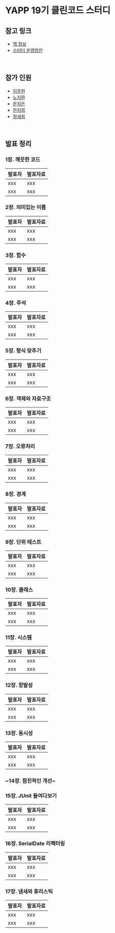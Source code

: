 # YAPP 19기 클린코드 스터디

## 참고 링크
- [책 정보](http://www.yes24.com/Product/Goods/11681152)
- [스터디 운영방안](https://zzang9haha.notion.site/YAPP-Clean-Code-44cc471c9ec449c388c44fea7a2771d3)

<br>

## 참가 인원
- [이주현](https://github.com/JuHyun419)
- [노지환]()
- [문지은]()
- [한지희]()
- [정세희]()

<br>

## 발표 정리

### 1장. 깨끗한 코드

| 발표자 | 발표자료 |
|------|--------|
| xxx  | xxx    |
| xxx  | xxx    |

### 2장. 의미있는 이름

| 발표자 | 발표자료 |
|------|--------|
| xxx  | xxx    |
| xxx  | xxx    |

### 3장. 함수

| 발표자 | 발표자료 |
|------|--------|
| xxx  | xxx    |
| xxx  | xxx    |

### 4장. 주석

| 발표자 | 발표자료 |
|------|--------|
| xxx  | xxx    |
| xxx  | xxx    |

### 5장. 형식 맞추기

| 발표자 | 발표자료 |
|------|--------|
| xxx  | xxx    |
| xxx  | xxx    |

### 6장. 객체와 자료구조

| 발표자 | 발표자료 |
|------|--------|
| xxx  | xxx    |
| xxx  | xxx    |

### 7장. 오류처리

| 발표자 | 발표자료 |
|------|--------|
| xxx  | xxx    |
| xxx  | xxx    |

### 8장. 경계

| 발표자 | 발표자료 |
|------|--------|
| xxx  | xxx    |
| xxx  | xxx    |

### 9장. 단위 테스트

| 발표자 | 발표자료 |
|------|--------|
| xxx  | xxx    |
| xxx  | xxx    |

### 10장. 클래스

| 발표자 | 발표자료 |
|------|--------|
| xxx  | xxx    |
| xxx  | xxx    |

### 11장. 시스템

| 발표자 | 발표자료 |
|------|--------|
| xxx  | xxx    |
| xxx  | xxx    |

### 12장. 창발성

| 발표자 | 발표자료 |
|------|--------|
| xxx  | xxx    |
| xxx  | xxx    |

### 13장. 동시성

| 발표자 | 발표자료 |
|------|--------|
| xxx  | xxx    |
| xxx  | xxx    |

### ~14장. 점진적인 개선~

### 15장. JUnit 들여다보기

| 발표자 | 발표자료 |
|------|--------|
| xxx  | xxx    |
| xxx  | xxx    |

### 16장. SerialDate 리팩터링

| 발표자 | 발표자료 |
|------|--------|
| xxx  | xxx    |
| xxx  | xxx    |

### 17장. 냄새와 휴리스틱

| 발표자 | 발표자료 |
|------|--------|
| xxx  | xxx    |
| xxx  | xxx    |

